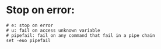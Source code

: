 # Stop on error:
```
# e: stop on error
# u: fail on access unknown variable
# pipefail: fail on any command that fail in a pipe chain
set -euo pipefail
```

